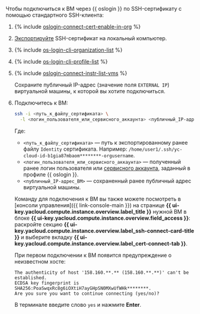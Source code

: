 Чтобы подключиться к ВМ через {{ oslogin }} по SSH-сертификату с помощью стандартного SSH-клиента:

1. {% include [oslogin-connect-cert-enable-in-org](../../_includes/compute/oslogin-connect-cert-enable-in-org.md) %}
1. [Экспортируйте](../../compute/operations/vm-connect/os-login-export-certificate.md) SSH-сертификат на локальный компьютер.
1. {% include [os-login-cli-organization-list](../../_includes/organization/os-login-cli-organization-list.md) %}
1. {% include [os-login-cli-profile-list](../../_includes/organization/os-login-cli-profile-list.md) %}
1. {% include [oslogin-connect-instr-list-vms](../../_includes/compute/oslogin-connect-instr-list-vms.md) %}

    Сохраните публичный IP-адрес (значение поля `EXTERNAL IP`) виртуальной машины, к которой вы хотите подключиться.
1. Подключитесь к ВМ:

    ```bash
    ssh -i <путь_к_файлу_сертификата> \
      -l <логин_пользователя_или_сервисного_аккаунта> <публичный_IP-адрес_ВМ>
    ```

    Где:

    * `<путь_к_файлу_сертификата>` — путь к экспортированному ранее файлу `Identity` сертификата. Например: `/home/user1/.ssh/yc-cloud-id-b1gia87mbaom********-orgusername`.
    * `<логин_пользователя_или_сервисного_аккаунта>` — полученный ранее логин пользователя или [сервисного аккаунта](../../iam/concepts/users/service-accounts.md), заданный в профиле {{ oslogin }}.
    * `<публичный_IP-адрес_ВМ>` — сохраненный ранее публичный адрес виртуальной машины.

    Команду для подключения к ВМ вы также можете посмотреть в [консоли управления]({{ link-console-main }}) на странице **{{ ui-key.yacloud.compute.instance.overview.label_title }}** нужной ВМ в блоке **{{ ui-key.yacloud.compute.instance.overview.field_access }}**: раскройте секцию **{{ ui-key.yacloud.compute.instance.overview.label_ssh-connect-card-title }}** и выберите вкладку **{{ ui-key.yacloud.compute.instance.overview.label_cert-connect-tab }}**.

    При первом подключении к ВМ появится предупреждение о неизвестном хосте:

    ```text
    The authenticity of host '158.160.**.** (158.160.**.**)' can't be established.
    ECDSA key fingerprint is SHA256:PoaSwqxRc8g6iOXtiH7ayGHpSN0MXwUfWHk********.
    Are you sure you want to continue connecting (yes/no)?
    ```

    В терминале введите слово `yes` и нажмите **Enter**.